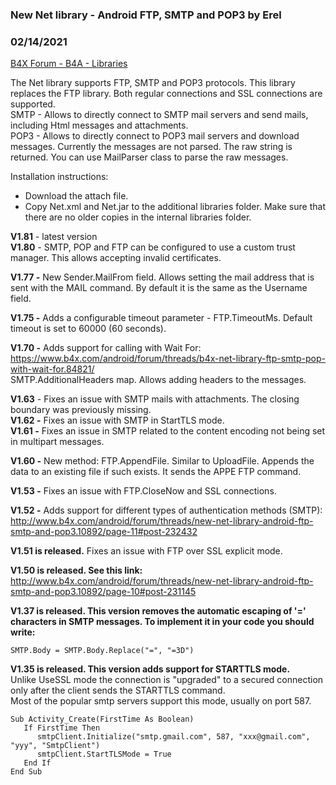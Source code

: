 ### New Net library - Android FTP, SMTP and POP3 by Erel
### 02/14/2021
[B4X Forum - B4A - Libraries](https://www.b4x.com/android/forum/threads/10892/)

The Net library supports FTP, SMTP and POP3 protocols. This library replaces the FTP library. Both regular connections and SSL connections are supported.  
SMTP - Allows to directly connect to SMTP mail servers and send mails, including Html messages and attachments.  
POP3 - Allows to directly connect to POP3 mail servers and download messages. Currently the messages are not parsed. The raw string is returned. You can use MailParser class to parse the raw messages.  
  
Installation instructions:  
- Download the attach file.  
- Copy Net.xml and Net.jar to the additional libraries folder. Make sure that there are no older copies in the internal libraries folder.  
  
**V1.81** - latest version  
**V1.80** - SMTP, POP and FTP can be configured to use a custom trust manager. This allows accepting invalid certificates.  
  
**V1.77 -** New Sender.MailFrom field. Allows setting the mail address that is sent with the MAIL command. By default it is the same as the Username field.  
  
**V1.75 -** Adds a configurable timeout parameter - FTP.TimeoutMs. Default timeout is set to 60000 (60 seconds).  
  
**V1.70 -** Adds support for calling with Wait For: <https://www.b4x.com/android/forum/threads/b4x-net-library-ftp-smtp-pop-with-wait-for.84821/>  
SMTP.AdditionalHeaders map. Allows adding headers to the messages.  
  
**V1.63** - Fixes an issue with SMTP mails with attachments. The closing boundary was previously missing.  
**V1.62 -** Fixes an issue with SMTP in StartTLS mode.  
**V1.61 -** Fixes an issue in SMTP related to the content encoding not being set in multipart messages.  
  
**V1.60 -** New method: FTP.AppendFile. Similar to UploadFile. Appends the data to an existing file if such exists. It sends the APPE FTP command.  
  
**V1.53 -** Fixes an issue with FTP.CloseNow and SSL connections.  
  
**V1.52 -** Adds support for different types of authentication methods (SMTP): <http://www.b4x.com/android/forum/threads/new-net-library-android-ftp-smtp-and-pop3.10892/page-11#post-232432>  
  
**V1.51 is released.** Fixes an issue with FTP over SSL explicit mode.  
  
**V1.50 is released. See this link:** <http://www.b4x.com/android/forum/threads/new-net-library-android-ftp-smtp-and-pop3.10892/page-10#post-231145>  
  
**V1.37 is released. This version removes the automatic escaping of '=' characters in SMTP messages. To implement it in your code you should write:**  

```B4X
SMTP.Body = SMTP.Body.Replace("=", "=3D")
```

  
  
  
**V1.35 is released. This version adds support for STARTTLS mode.**  
Unlike UseSSL mode the connection is "upgraded" to a secured connection only after the client sends the STARTTLS command.  
Most of the popular smtp servers support this mode, usually on port 587.  
  

```B4X
Sub Activity_Create(FirstTime As Boolean)  
   If FirstTime Then  
      smtpClient.Initialize("smtp.gmail.com", 587, "xxx@gmail.com", "yyy", "SmtpClient")  
      smtpClient.StartTLSMode = True  
   End If  
End Sub
```